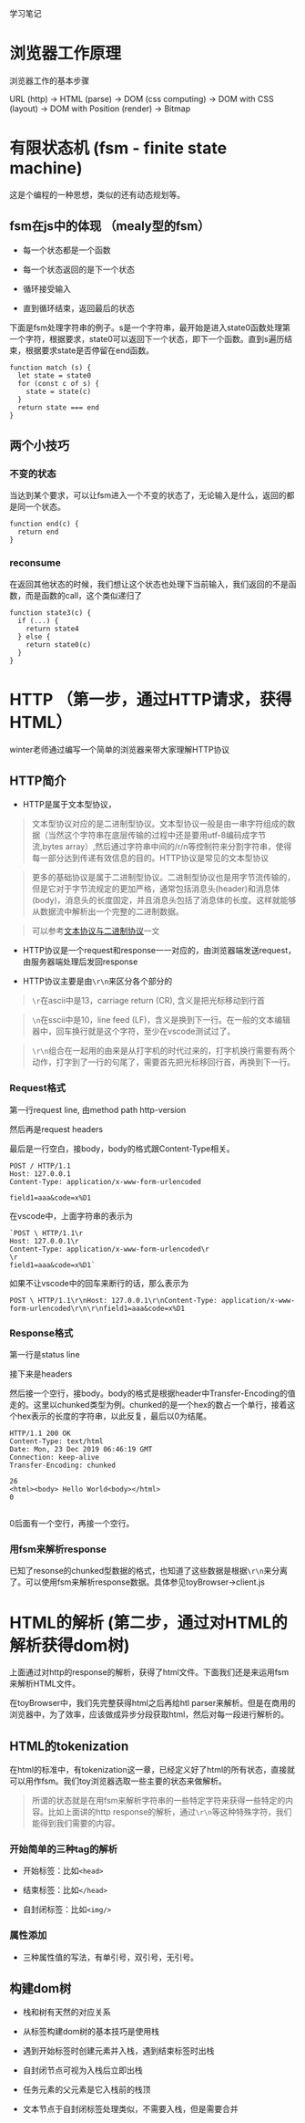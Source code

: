 学习笔记

# 浏览器工作原理

浏览器工作的基本步骤

URL (http) -> HTML (parse) -> DOM (css computing) -> DOM with CSS (layout) -> DOM with Position (render) -> Bitmap

# 有限状态机 (fsm - finite state machine)

这是个编程的一种思想，类似的还有动态规划等。

## fsm在js中的体现 （mealy型的fsm）

- 每一个状态都是一个函数

- 每一个状态返回的是下一个状态

- 循环接受输入

- 直到循环结束，返回最后的状态

下面是fsm处理字符串的例子。s是一个字符串，最开始是进入state0函数处理第一个字符，根据要求，state0可以返回下一个状态，即下一个函数。直到s遍历结束，根据要求state是否停留在end函数。

```
function match (s) {
  let state = state0
  for (const c of s) {
    state = state(c)
  }
  return state === end
}
```

## 两个小技巧

### 不变的状态

当达到某个要求，可以让fsm进入一个不变的状态了，无论输入是什么，返回的都是同一个状态。

```
function end(c) {
  return end
}
```

### reconsume

在返回其他状态的时候，我们想让这个状态也处理下当前输入，我们返回的不是函数，而是函数的call，这个类似递归了

```
function state3(c) {
  if (...) {
    return state4
  } else {
    return state0(c)
  }
}
```

# HTTP （第一步，通过HTTP请求，获得HTML）

winter老师通过编写一个简单的浏览器来带大家理解HTTP协议

## HTTP简介

- HTTP是属于文本型协议，

> 文本型协议对应的是二进制型协议。文本型协议一般是由一串字符组成的数据（当然这个字符串在底层传输的过程中还是要用utf-8编码成字节流,bytes array）,然后通过字符串中间的/r/n等控制符来分割字符串，使得每一部分达到传递有效信息的目的。HTTP协议是常见的文本型协议

> 更多的基础协议是属于二进制型协议。二进制型协议也是用字节流传输的，但是它对于字节流规定的更加严格，通常包括消息头(header)和消息体(body)，消息头的长度固定，并且消息头包括了消息体的长度。这样就能够从数据流中解析出一个完整的二进制数据。

> 可以参考[文本协议与二进制协议](https://blog.csdn.net/u013474436/article/details/70217591)一文

- HTTP协议是一个request和response一一对应的，由浏览器端发送request，由服务器端处理后发回response

- HTTP协议主要是由`\r\n`来区分各个部分的

> `\r`在ascii中是13，carriage return (CR), 含义是把光标移动到行首

> `\n`在sscii中是10，line feed (LF)，含义是换到下一行。在一般的文本编辑器中，回车换行就是这个字符，至少在vscode测试过了。

> `\r\n`组合在一起用的由来是从打字机的时代过来的，打字机换行需要有两个动作，打字到了一行的句尾了，需要首先把光标移回行首，再换到下一行。

### Request格式

第一行request line, 由method path http-version

然后再是request headers

最后是一行空白，接body，body的格式跟Content-Type相关。
```
POST / HTTP/1.1
Host: 127.0.0.1
Content-Type: application/x-www-form-urlencoded

field1=aaa&code=x%D1
```

在vscode中，上面字符串的表示为

```
`POST \ HTTP/1.1\r
Host: 127.0.0.1\r
Content-Type: application/x-www-form-urlencoded\r
\r
field1=aaa&code=x%D1`
```

如果不让vscode中的回车来断行的话，那么表示为

``POST \ HTTP/1.1\r\nHost: 127.0.0.1\r\nContent-Type: application/x-www-form-urlencoded\r\n\r\nfield1=aaa&code=x%D1``

### Response格式

第一行是status line

接下来是headers

然后接一个空行，接body。body的格式是根据header中Transfer-Encoding的值走的。这里以chunked类型为例。chunked的是一个hex的数占一个单行，接着这个hex表示的长度的字符串，以此反复，最后以0为结尾。

```
HTTP/1.1 200 OK
Content-Type: text/html
Date: Mon, 23 Dec 2019 06:46:19 GMT
Connection: keep-alive
Transfer-Encoding: chunked

26
<html><body> Hello World<body></html>
0


```

0后面有一个空行，再接一个空行。

### 用fsm来解析response

已知了resonse的chunked型数据的格式，也知道了这些数据是根据`\r\n`来分离了。可以使用fsm来解析response数据。具体参见toyBrowser->client.js

# HTML的解析 (第二步，通过对HTML的解析获得dom树)

上面通过对http的response的解析，获得了html文件。下面我们还是来运用fsm来解析HTML文件。

在toyBrowser中，我们先完整获得html之后再给htl parser来解析。但是在商用的浏览器中，为了效率，应该做成异步分段获取html，然后对每一段进行解析的。

## HTML的tokenization

在html的标准中，有tokenization这一章，已经定义好了html的所有状态，直接就可以用作fsm。我们toy浏览器选取一些主要的状态来做解析。

> 所谓的状态就是在用fsm来解析字符串的一些特定字符来获得一些特定的内容。比如上面讲的http response的解析，通过`\r\n`等这种特殊字符，我们能得到我们需要的内容。

### 开始简单的三种tag的解析

- 开始标签：比如`<head>`

- 结束标签：比如`</head>`

- 自封闭标签：比如`<img/>`

### 属性添加

- 三种属性值的写法，有单引号，双引号，无引号。

## 构建dom树

- 栈和树有天然的对应关系

- 从标签构建dom树的基本技巧是使用栈

- 遇到开始标签时创建元素并入栈，遇到结束标签时出栈

- 自封闭节点可视为入栈后立即出栈

- 任务元素的父元素是它入栈前的栈顶

- 文本节点于自封闭标签处理类似，不需要入栈，但是需要合并


